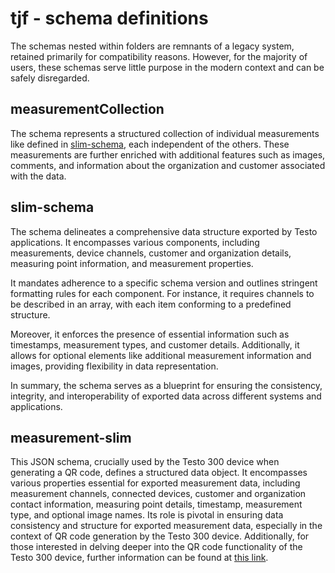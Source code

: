 # tjf - schema definitions

The schemas nested within folders are remnants of a legacy system, retained primarily for compatibility reasons. However, for the majority of users, these schemas serve little purpose in the modern context and can be safely disregarded.

## measurementCollection
The schema represents a structured collection of individual measurements like defined in [slim-schema](#slim-schema), each independent of the others. These measurements are further enriched with additional features such as images, comments, and information about the organization and customer associated with the data.

## slim-schema
The schema delineates a comprehensive data structure exported by Testo applications. It encompasses various components, including measurements, device channels, customer and organization details, measuring point information, and measurement properties.

It mandates adherence to a specific schema version and outlines stringent formatting rules for each component. For instance, it requires channels to be described in an array, with each item conforming to a predefined structure.

Moreover, it enforces the presence of essential information such as timestamps, measurement types, and customer details. Additionally, it allows for optional elements like additional measurement information and images, providing flexibility in data representation.

In summary, the schema serves as a blueprint for ensuring the consistency, integrity, and interoperability of exported data across different systems and applications.

## measurement-slim
This JSON schema, crucially used by the Testo 300 device when generating a QR code, defines a structured data object. It encompasses various properties essential for exported measurement data, including measurement channels, connected devices, customer and organization contact information, measuring point details, timestamp, measurement type, and optional image names. Its role is pivotal in ensuring data consistency and structure for exported measurement data, especially in the context of QR code generation by the Testo 300 device. 
Additionally, for those interested in delving deeper into the QR code functionality of the Testo 300 device, further information can be found at [this link](https://developers.testo.dev/t300/qrcode/).
